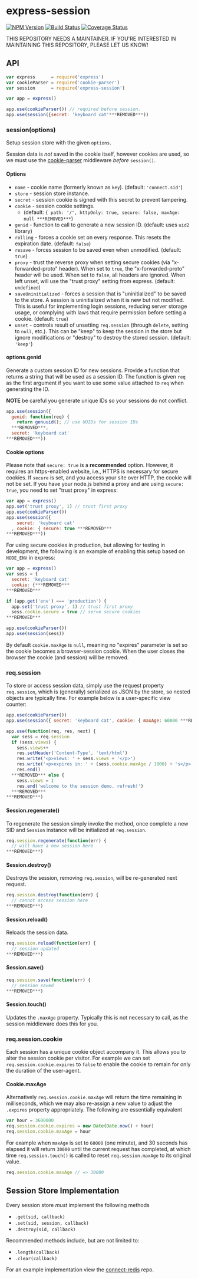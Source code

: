 # express-session

[![NPM Version](https://badge.fury.io/js/express-session.svg)](https://badge.fury.io/js/express-session)
[![Build Status](https://travis-ci.org/expressjs/session.svg?branch=master)](https://travis-ci.org/expressjs/session)
[![Coverage Status](https://img.shields.io/coveralls/expressjs/session.svg?branch=master)](https://coveralls.io/r/expressjs/session)

THIS REPOSITORY NEEDS A MAINTAINER. IF YOU'RE INTERESTED IN MAINTAINING THIS REPOSITORY, PLEASE LET US KNOW!

## API

```js
var express      = require('express')
var cookieParser = require('cookie-parser')
var session      = require('express-session')

var app = express()

app.use(cookieParser()) // required before session.
app.use(session({secret: 'keyboard cat'***REMOVED***))
```


### session(options)

Setup session store with the given `options`.

Session data is _not_ saved in the cookie itself, however
cookies are used, so we must use the [cookie-parser](https://github.com/expressjs/cookie-parser)
middleware _before_ `session()`.

#### Options

  - `name` - cookie name (formerly known as `key`). (default: `'connect.sid'`)
  - `store` - session store instance.
  - `secret` - session cookie is signed with this secret to prevent tampering.
  - `cookie` - session cookie settings.
    - (default: `{ path: '/', httpOnly: true, secure: false, maxAge: null ***REMOVED***`)
  - `genid` - function to call to generate a new session ID. (default: uses `uid2` library)
  - `rolling` - forces a cookie set on every response. This resets the expiration date. (default: `false`)
  - `resave` - forces session to be saved even when unmodified. (default: `true`)
  - `proxy` - trust the reverse proxy when setting secure cookies (via "x-forwarded-proto" header). When set to `true`, the "x-forwarded-proto" header will be used. When set to `false`, all headers are ignored. When left unset, will use the "trust proxy" setting from express. (default: `undefined`)
  - `saveUninitialized` - forces a session that is "uninitialized" to be saved to the store. A session is uninitialized when it is new but not modified. This is useful for implementing login sessions, reducing server storage usage, or complying with laws that require permission before setting a cookie. (default: `true`)
  - `unset` - controls result of unsetting `req.session` (through `delete`, setting to `null`, etc.). This can be "keep" to keep the session in the store but ignore modifications or "destroy" to destroy the stored session. (default: `'keep'`)

#### options.genid

Generate a custom session ID for new sessions. Provide a function that returns a string that will be used as a session ID. The function is given `req` as the first argument if you want to use some value attached to `req` when generating the ID.

**NOTE** be careful you generate unique IDs so your sessions do not conflict.

```js
app.use(session({
  genid: function(req) {
    return genuuid(); // use UUIDs for session IDs
  ***REMOVED***,
  secret: 'keyboard cat'
***REMOVED***))
```

#### Cookie options

Please note that `secure: true` is a **recommended** option. However, it requires an https-enabled website, i.e., HTTPS is necessary for secure cookies.
If `secure` is set, and you access your site over HTTP, the cookie will not be set. If you have your node.js behind a proxy and are using `secure: true`, you need to set "trust proxy" in express:

```js
var app = express()
app.set('trust proxy', 1) // trust first proxy
app.use(cookieParser())
app.use(session({
    secret: 'keyboard cat'
  , cookie: { secure: true ***REMOVED***
***REMOVED***))
```

For using secure cookies in production, but allowing for testing in development, the following is an example of enabling this setup based on `NODE_ENV` in express:

```js
var app = express()
var sess = {
  secret: 'keyboard cat'
  cookie: {***REMOVED***
***REMOVED***

if (app.get('env') === 'production') {
  app.set('trust proxy', 1) // trust first proxy
  sess.cookie.secure = true // serve secure cookies
***REMOVED***

app.use(cookieParser())
app.use(session(sess))
```

By default `cookie.maxAge` is `null`, meaning no "expires" parameter is set
so the cookie becomes a browser-session cookie. When the user closes the
browser the cookie (and session) will be removed.

### req.session

To store or access session data, simply use the request property `req.session`,
which is (generally) serialized as JSON by the store, so nested objects
are typically fine. For example below is a user-specific view counter:

```js
app.use(cookieParser())
app.use(session({ secret: 'keyboard cat', cookie: { maxAge: 60000 ***REMOVED******REMOVED***))

app.use(function(req, res, next) {
  var sess = req.session
  if (sess.views) {
    sess.views++
    res.setHeader('Content-Type', 'text/html')
    res.write('<p>views: ' + sess.views + '</p>')
    res.write('<p>expires in: ' + (sess.cookie.maxAge / 1000) + 's</p>')
    res.end()
  ***REMOVED*** else {
    sess.views = 1
    res.end('welcome to the session demo. refresh!')
  ***REMOVED***
***REMOVED***)
```

#### Session.regenerate()

To regenerate the session simply invoke the method, once complete
a new SID and `Session` instance will be initialized at `req.session`.

```js
req.session.regenerate(function(err) {
  // will have a new session here
***REMOVED***)
```

#### Session.destroy()

Destroys the session, removing `req.session`, will be re-generated next request.

```js
req.session.destroy(function(err) {
  // cannot access session here
***REMOVED***)
```

#### Session.reload()

Reloads the session data.

```js
req.session.reload(function(err) {
  // session updated
***REMOVED***)
```

#### Session.save()

```js
req.session.save(function(err) {
  // session saved
***REMOVED***)
```

#### Session.touch()

Updates the `.maxAge` property. Typically this is
not necessary to call, as the session middleware does this for you.

### req.session.cookie

Each session has a unique cookie object accompany it. This allows
you to alter the session cookie per visitor. For example we can
set `req.session.cookie.expires` to `false` to enable the cookie
to remain for only the duration of the user-agent.

#### Cookie.maxAge

Alternatively `req.session.cookie.maxAge` will return the time
remaining in milliseconds, which we may also re-assign a new value
to adjust the `.expires` property appropriately. The following
are essentially equivalent

```js
var hour = 3600000
req.session.cookie.expires = new Date(Date.now() + hour)
req.session.cookie.maxAge = hour
```

For example when `maxAge` is set to `60000` (one minute), and 30 seconds
has elapsed it will return `30000` until the current request has completed,
at which time `req.session.touch()` is called to reset `req.session.maxAge`
to its original value.

```js
req.session.cookie.maxAge // => 30000
```

## Session Store Implementation

Every session store _must_ implement the following methods

   - `.get(sid, callback)`
   - `.set(sid, session, callback)`
   - `.destroy(sid, callback)`

Recommended methods include, but are not limited to:

   - `.length(callback)`
   - `.clear(callback)`

For an example implementation view the [connect-redis](http://github.com/visionmedia/connect-redis) repo.
